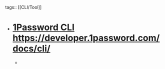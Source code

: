 tags:: [[CLI/Tool]]

- # [1Password CLI](https://developer.1password.com/docs/cli/) https://developer.1password.com/docs/cli/
	-